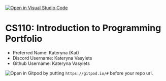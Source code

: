 [![Open in Visual Studio Code](https://classroom.github.com/assets/open-in-vscode-c66648af7eb3fe8bc4f294546bfd86ef473780cde1dea487d3c4ff354943c9ae.svg)](https://classroom.github.com/online_ide?assignment_repo_id=9875295&assignment_repo_type=AssignmentRepo)
# CS110: Introduction to Programming Portfolio

- Preferred Name: Kateryna (Kat)
- Discord Username: Kateryna Vasylets 
- Github Username: Kateryna Vasylets

![Open in Gitpod](https://gitpod.io/button/open-in-gitpod.svg) by putting `https://gitpod.io/#` before your repo url.
